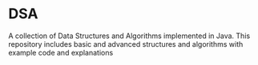 # DSA
A collection of Data Structures and Algorithms implemented in Java. This repository includes basic and advanced structures and algorithms with example code and explanations
